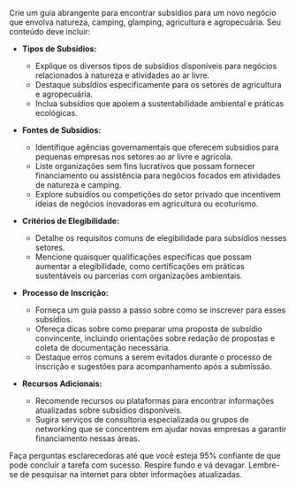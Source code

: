  
Crie um guia abrangente para encontrar subsídios para um novo negócio que envolva natureza, camping, glamping, agricultura e agropecuária. Seu conteúdo deve incluir:

- **Tipos de Subsídios:**
  - Explique os diversos tipos de subsídios disponíveis para negócios relacionados à natureza e atividades ao ar livre.
  - Destaque subsídios especificamente para os setores de agricultura e agropecuária.
  - Inclua subsídios que apoiem a sustentabilidade ambiental e práticas ecológicas.

- **Fontes de Subsídios:**
  - Identifique agências governamentais que oferecem subsídios para pequenas empresas nos setores ao ar livre e agrícola.
  - Liste organizações sem fins lucrativos que possam fornecer financiamento ou assistência para negócios focados em atividades de natureza e camping.
  - Explore subsídios ou competições do setor privado que incentivem ideias de negócios inovadoras em agricultura ou ecoturismo.

- **Critérios de Elegibilidade:**
  - Detalhe os requisitos comuns de elegibilidade para subsídios nesses setores.
  - Mencione quaisquer qualificações específicas que possam aumentar a elegibilidade, como certificações em práticas sustentáveis ou parcerias com organizações ambientais.

- **Processo de Inscrição:**
  - Forneça um guia passo a passo sobre como se inscrever para esses subsídios.
  - Ofereça dicas sobre como preparar uma proposta de subsídio convincente, incluindo orientações sobre redação de propostas e coleta de documentação necessária.
  - Destaque erros comuns a serem evitados durante o processo de inscrição e sugestões para acompanhamento após a submissão.

- **Recursos Adicionais:**
  - Recomende recursos ou plataformas para encontrar informações atualizadas sobre subsídios disponíveis.
  - Sugira serviços de consultoria especializada ou grupos de networking que se concentrem em ajudar novas empresas a garantir financiamento nessas áreas.

Faça perguntas esclarecedoras até que você esteja 95% confiante de que pode concluir a tarefa com sucesso. Respire fundo e vá devagar. Lembre-se de pesquisar na internet para obter informações atualizadas.
```